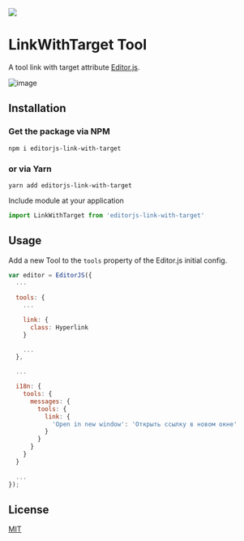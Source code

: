 ![](https://badgen.net/badge/Editor.js/v2.0/blue)

# LinkWithTarget Tool

A tool link with target attribute [Editor.js](https://editorjs.io).  

![image](https://user-images.githubusercontent.com/44319098/118274578-f8c6b700-b4cd-11eb-808c-190b30721412.png)

## Installation

### Get the package via NPM

```shell
npm i editorjs-link-with-target
```
### or via Yarn

```shell
yarn add editorjs-link-with-target
```

Include module at your application

```javascript
import LinkWithTarget from 'editorjs-link-with-target'
```

## Usage
Add a new Tool to the `tools` property of the Editor.js initial config.

```javascript
var editor = EditorJS({
  ...
  
  tools: {
    ...

    link: {
      class: Hyperlink
    }

    ...
  },

  ...

  i18n: {
    tools: {
      messages: {
        tools: {
          link: {
            'Open in new window': 'Открыть ссылку в новом окне'
          }
        }
      }
    }
  }
  
  ...
});
```

## License
[MIT](https://tamit.info)
